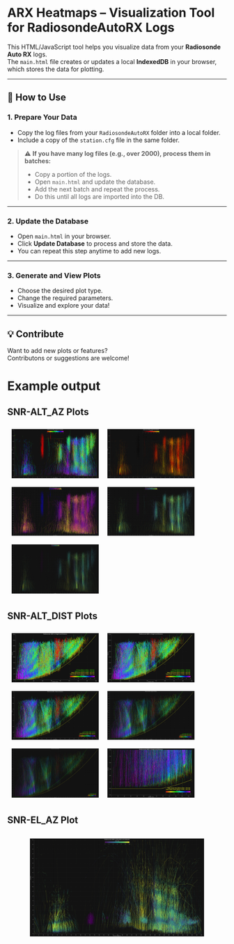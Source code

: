 # ARX Heatmaps – Visualization Tool for RadiosondeAutoRX Logs

This HTML/JavaScript tool helps you visualize data from your **Radiosonde Auto RX** logs.  
The `main.html` file creates or updates a local **IndexedDB** in your browser, which stores the data for plotting.

---

## 📌 How to Use

### 1. Prepare Your Data

- Copy the log files from your `RadiosondeAutoRX` folder into a local folder.
- Include a copy of the `station.cfg` file in the same folder.

> ⚠️ **If you have many log files (e.g., over 2000), process them in batches:**
> - Copy a portion of the logs.
> - Open `main.html` and update the database.
> - Add the next batch and repeat the process.
> - Do this until all logs are imported into the DB.

---

### 2. Update the Database

- Open `main.html` in your browser.
- Click **Update Database** to process and store the data.
- You can repeat this step anytime to add new logs.

---

### 3. Generate and View Plots

- Choose the desired plot type.
- Change the required parameters.
- Visualize and explore your data!

---

## 💡 Contribute

Want to add new plots or features?  
Contributons or suggestions are welcome!

# Example output

## SNR-ALT_AZ Plots
<div style="display: flex; flex-wrap: wrap;">
    <img src="/Example_plots/SNR-ALT_AZ (1).png" alt="SNR-ALT_AZ 1" width="200" style="margin: 10px;">
    <img src="/Example_plots/SNR-ALT_AZ (2).png" alt="SNR-ALT_AZ 2" width="200" style="margin: 10px;">
    <img src="/Example_plots/SNR-ALT_AZ (3).png" alt="SNR-ALT_AZ 3" width="200" style="margin: 10px;">
    <img src="/Example_plots/SNR-ALT_AZ (4).png" alt="SNR-ALT_AZ 4" width="200" style="margin: 10px;">
    <img src="/Example_plots/SNR-ALT_AZ (5).png" alt="SNR-ALT_AZ 5" width="200" style="margin: 10px;">
</div>

## SNR-ALT_DIST Plots
<div style="display: flex; flex-wrap: wrap;">
    <img src="/Example_plots/SNR-ALT_DIST (1).png" alt="SNR-ALT_DIST 1" width="200" style="margin: 10px;">
    <img src="/Example_plots/SNR-ALT_DIST (2).png" alt="SNR-ALT_DIST 2" width="200" style="margin: 10px;">
    <img src="/Example_plots/SNR-ALT_DIST (3).png" alt="SNR-ALT_DIST 3" width="200" style="margin: 10px;">
    <img src="/Example_plots/SNR-ALT_DIST (4).png" alt="SNR-ALT_DIST 4" width="200" style="margin: 10px;">
    <img src="/Example_plots/SNR-ALT_DIST (5).png" alt="SNR-ALT_DIST 5" width="200" style="margin: 10px;">
    <img src="/Example_plots/SNR-ALT_DIST (6).png" alt="SNR-ALT_DIST 6" width="200" style="margin: 10px;">
</div>

## SNR-EL_AZ Plot
<div style="display: flex; justify-content: center; margin-top: 20px;">
    <img src="/Example_plots/SNR-EL_AZ.png" alt="SNR-EL_AZ" width="400" style="margin: 10px;">
</div>
